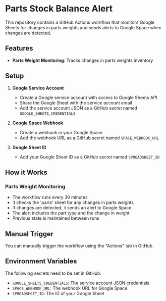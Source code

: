 # Parts Stock Balance Alert

This repository contains a GitHub Actions workflow that monitors Google Sheets for changes in parts weights and sends alerts to Google Space when changes are detected.

## Features

- **Parts Weight Monitoring**: Tracks changes in parts weights inventory

## Setup

1. **Google Service Account**
   - Create a Google service account with access to Google Sheets API
   - Share the Google Sheet with the service account email
   - Add the service account JSON as a GitHub secret named `GOOGLE_SHEETS_CREDENTIALS`

2. **Google Space Webhook**
   - Create a webhook in your Google Space
   - Add the webhook URL as a GitHub secret named `SPACE_WEBHOOK_URL`

3. **Google Sheet ID**
   - Add your Google Sheet ID as a GitHub secret named `SPREADSHEET_ID`

## How it Works

### Parts Weight Monitoring
- The workflow runs every 30 minutes
- It checks the 'parts' sheet for any changes in parts weights
- If changes are detected, it sends an alert to Google Space
- The alert includes the part type and the change in weight
- Previous state is maintained between runs

## Manual Trigger

You can manually trigger the workflow using the "Actions" tab in GitHub.

## Environment Variables

The following secrets need to be set in GitHub:

- `GOOGLE_SHEETS_CREDENTIALS`: The service account JSON credentials
- `SPACE_WEBHOOK_URL`: The webhook URL for Google Space
- `SPREADSHEET_ID`: The ID of your Google Sheet 